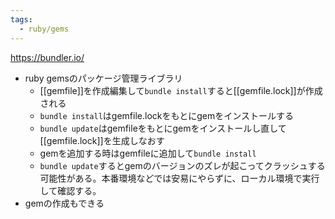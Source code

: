 ```yaml
---
tags:
  - ruby/gems
---
```

https://bundler.io/
- ruby gemsのパッケージ管理ライブラリ
	- [[gemfile]]を作成編集して`bundle install`すると[[gemfile.lock]]が作成される
	- `bundle install`はgemfile.lockをもとにgemをインストールする
	- `bundle update`はgemfileをもとにgemをインストールし直して[[gemfile.lock]]を生成しなおす
	- gemを追加する時はgemfileに追加して`bundle install`
	- `bundle update`するとgemのバージョンのズレが起こってクラッシュする可能性がある。本番環境などでは安易にやらずに、ローカル環境で実行して確認する。
- gemの作成もできる